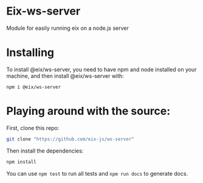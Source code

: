 # Eix-ws-server
Module for easily running eix on a node.js server


# Installing
To install @eix/ws-server, you need to have npm and node installed on your machine, and then install @eix/ws-server with:
```
npm i @eix/ws-server
```

# Playing around with the source:
First, clone this repo:
```sh
git clone "https://github.com/eix-js/ws-server"
```

Then install the dependencies:
```sh
npm install
```

You can use `npm test` to run all tests and `npm run docs` to generate docs. 
